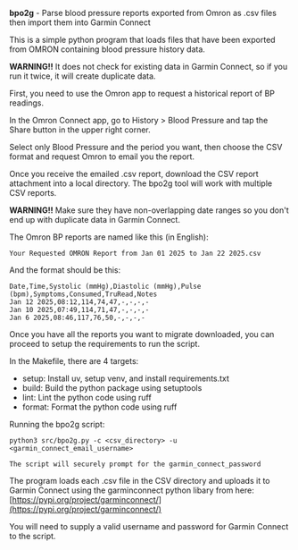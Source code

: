 **bpo2g** - Parse blood pressure reports exported from Omron as .csv files then import them into Garmin Connect

This is a simple python program that loads files that have been exported from OMRON containing blood pressure history data.

**WARNING!!** It does not check for existing data in Garmin Connect, so if you run it twice, it will create duplicate data.

First, you need to use the Omron app to request a historical report of BP readings.

In the Omron Connect app, go to History > Blood Pressure and tap the Share button in the upper right corner.

Select only Blood Pressure and the period you want, then choose the CSV format and request Omron to email you the report.

Once you receive the emailed .csv report, download the CSV report attachment into a local directory.  The bpo2g tool will work with multiple CSV reports.  

**WARNING!!** Make sure they have non-overlapping date ranges so you don't end up with duplicate data in Garmin Connect.

The Omron BP reports are named like this (in English):
```
Your Requested OMRON Report from Jan 01 2025 to Jan 22 2025.csv
```

And the format should be this: 
```
Date,Time,Systolic (mmHg),Diastolic (mmHg),Pulse (bpm),Symptoms,Consumed,TruRead,Notes
Jan 12 2025,08:12,114,74,47,-,-,-,-
Jan 10 2025,07:49,114,71,47,-,-,-,-
Jan 6 2025,08:46,117,76,50,-,-,-,-
```

Once you have all the reports you want to migrate downloaded, you can proceed to setup the requirements to run the script.

In the Makefile, there are 4 targets:

- setup: Install uv, setup venv, and install requirements.txt
- build: Build the python package using setuptools
- lint: Lint the python code using ruff
- format: Format the python code using ruff

Running the bpo2g script:
```
python3 src/bpo2g.py -c <csv_directory> -u <garmin_connect_email_username>

The script will securely prompt for the garmin_connect_password
```

The program loads each .csv file in the CSV directory and uploads it to Garmin Connect using the garminconnect python libary from here: [https://pypi.org/project/garminconnect/](https://pypi.org/project/garminconnect/)

You will need to supply a valid username and password for Garmin Connect to the script.





